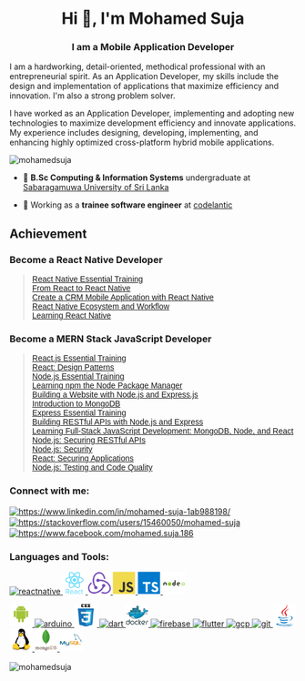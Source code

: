 <h1 align="center">Hi 👋, I'm Mohamed Suja</h1>
<h3 align="center">I am a Mobile Application Developer</h3>

<p>
I am a hardworking, detail-oriented, methodical professional with an entrepreneurial spirit. As an Application Developer, my skills include the design and implementation of applications that maximize efficiency and innovation. I'm also a strong problem solver.

I have worked as an Application Developer, implementing and adopting new technologies to maximize development efficiency and innovate applications. My experience includes designing, developing, implementing, and enhancing highly optimized cross-platform hybrid mobile applications.
</p>

<p align="left"> <img src="https://komarev.com/ghpvc/?username=mohamedsuja&label=Profile%20views&color=0e75b6&style=flat" alt="mohamedsuja" /> </p>

- 🏬 **B.Sc Computing & Information Systems** undergraduate at [Sabaragamuwa University of Sri Lanka][uni]

- 🏦 Working as a **trainee software engineer** at [codelantic][off]

## Achievement 

### Become a React Native Developer
 <blockquote align="left" class="badgr-badge" style="font-family: Helvetica, Roboto, &quot;Segoe UI&quot;, Calibri, sans-serif;">
 <div>
 <a href="https://www.linkedin.com/learning/certificates/08945b3665780650eac14742e2f1da4899d5a0a6b9073b05fbe5a6942bada997">
 <span aria-hidden="true">React Native Essential Training</span>
 </a>
 </div>
  <div> 
 <a href="https://www.linkedin.com/learning/certificates/2781dba94a5d9cf3293ddeec681dabcc99aa38dafb7cf7185e59b0ec0a0e20bd">
 <span aria-hidden="true">From React to React Native</span>
 </a>
 </div>
 <div> 
 <a href="https://www.linkedin.com/learning/certificates/11051aed6205be9ed01242bd18a5d65f081d7312ebf60f86cd4b0fd949010c66">
 <span aria-hidden="true">Create a CRM Mobile Application with React Native</span>
 </a>
 </div>
 <div> 
 <a href="https://www.linkedin.com/learning/certificates/ab5f57157cd7f70da1ad1cb26f314bf14aaaca0f6ff8c923064f6741b3623341">
 <span aria-hidden="true">React Native Ecosystem and Workflow</span>
 </a>
 </div>
 <div> 
  <a href="https://www.linkedin.com/learning/certificates/25471577326374a537127a0dd3de3f207efa7f97e90aa9e440959c8cc4903627">
 <span aria-hidden="true">Learning React Native</span>
 </a>
 </div>
</blockquote>

### Become a MERN Stack JavaScript Developer
 <blockquote align="left" class="badgr-badge" style="font-family: Helvetica, Roboto, &quot;Segoe UI&quot;, Calibri, sans-serif;">
 <div>
 <a href="https://www.linkedin.com/learning/certificates/248445e0759b6822f3dc3efcc22c93e2afdd61124df2d0a23f116f426b7f4b2b?trk=share_certificate">
 <span aria-hidden="true">React.js Essential Training</span>
 </a>
 </div>
 
 <div>
 <a href="https://www.linkedin.com/learning/certificates/dcbaf66c597c74f46b267e34b3eba22eea9a77cee5cd0edbd0fd2a0fdf7bc6c0?trk=share_certificate">
 <span aria-hidden="true">React: Design Patterns</span>
 </a>
 </div>
 
 <div>
 <a href="https://www.linkedin.com/learning/certificates/bdcd67d22058678a021e917c969a8e990102182dd079a894247bb2e490c88305?trk=share_certificate">
 <span aria-hidden="true">Node.js Essential Training</span>
 </a>
 </div>
 
 <div>
 <a href="https://www.linkedin.com/learning/certificates/add96dd029827bc40688be8788ae0c2f5e3ef55b1477338b1e797cbcbc190160?trk=share_certificate">
 <span aria-hidden="true">Learning npm the Node Package Manager</span>
 </a>
 </div>
 
 <div>
 <a href="https://www.linkedin.com/learning/certificates/f804685cbac4109cc88c90a1860b3668139ea221516ae32b0ec00ca3e3cbccea?trk=share_certificate">
 <span aria-hidden="true">Building a Website with Node.js and Express.js</span>
 </a>
 </div>
 
 <div>
 <a href="https://www.linkedin.com/learning/certificates/5d4dce3bd6bbe5ff788ce9fbc51de25dea222711048283ee4751627b7b13793a?trk=share_certificate">
 <span aria-hidden="true">Introduction to MongoDB</span>
 </a>
 </div>
 
 <div>
 <a href="https://www.linkedin.com/learning/certificates/92d50b63e865034200dd488c6492cd1d4d661be4f170cf12997d1aa52312fca2?trk=share_certificate">
 <span aria-hidden="true">Express Essential Training</span>
 </a>
 </div>
 
 <div>
 <a href="https://www.linkedin.com/learning/certificates/fb97f0b23aa0e0a9d0379e5719a0b3a53787cc3aac64035121ee8b6c3034e334?trk=share_certificate">
 <span aria-hidden="true">Building RESTful APIs with Node.js and Express</span>
 </a>
 </div>
 
 <div>
 <a href="https://www.linkedin.com/learning/certificates/3eb19c0a0c2553976ca3809e8c555a5d62bffef3af510c930b8d447d0da77b5b?trk=share_certificate">
 <span aria-hidden="true">Learning Full-Stack JavaScript Development: MongoDB, Node, and React</span>
 </a>
 </div>
 
 <div>
 <a href="https://www.linkedin.com/learning/certificates/0718aaee9864e5051161dbcc9acff288717722d93468455ee5c660f4182d4451?trk=share_certificate">
 <span aria-hidden="true">Node.js: Securing RESTful APIs</span>
 </a>
 </div>
 
 <div>
 <a href="https://www.linkedin.com/learning/certificates/dcc51b4bf9c1eb8f16798d096997e35d7592191c8daded713203f953205063c0?trk=share_certificate">
 <span aria-hidden="true">Node.js: Security</span>
 </a>
 </div>
 
 <div>
 <a href="https://www.linkedin.com/learning/certificates/0b8a0049e37f027e83f7f7a6b017706fa8218c016fedab746e54579ff507f4b5?trk=share_certificate">
 <span aria-hidden="true">React: Securing Applications</span>
 </a>
 </div>
 
 <div>
 <a href="https://www.linkedin.com/learning/certificates/0abe1fb546c9fdf7e2aff2b0ca4a47fe2a4c98115cd8c4d1d9969ab1690e299f">
 <span aria-hidden="true">Node.js: Testing and Code Quality</span>
 </a>
 </div>

</blockquote>

<h3 align="left">Connect with me:</h3>
<p align="left">
<a href="https://linkedin.com/in/https://www.linkedin.com/in/mohamed-suja-1ab988198/" target="blank"><img align="center" src="https://raw.githubusercontent.com/rahuldkjain/github-profile-readme-generator/master/src/images/icons/Social/linked-in-alt.svg" alt="https://www.linkedin.com/in/mohamed-suja-1ab988198/" height="30" width="40" /></a>
<a href="https://stackoverflow.com/users/https://stackoverflow.com/users/15460050/mohamed-suja" target="blank"><img align="center" src="https://raw.githubusercontent.com/rahuldkjain/github-profile-readme-generator/master/src/images/icons/Social/stack-overflow.svg" alt="https://stackoverflow.com/users/15460050/mohamed-suja" height="30" width="40" /></a>
<a href="https://fb.com/https://www.facebook.com/mohamed.suja.186" target="blank"><img align="center" src="https://raw.githubusercontent.com/rahuldkjain/github-profile-readme-generator/master/src/images/icons/Social/facebook.svg" alt="https://www.facebook.com/mohamed.suja.186" height="30" width="40" /></a>
</p>

<h3 align="left">Languages and Tools:</h3>

<p align="left">
  
   <a href="https://reactnative.dev/" target="_blank" rel="noreferrer"> <img src="https://reactnative.dev/img/header_logo.svg" alt="reactnative" width="40" height="40"/> </a> <a href="https://reactjs.org/" target="_blank" rel="noreferrer"> <img src="https://raw.githubusercontent.com/devicons/devicon/master/icons/react/react-original-wordmark.svg" alt="react" width="40" height="40"/> </a> <a href="https://redux.js.org" target="_blank" rel="noreferrer"> <img src="https://raw.githubusercontent.com/devicons/devicon/master/icons/redux/redux-original.svg" alt="redux" width="40" height="40"/> 
 <a href="https://developer.mozilla.org/en-US/docs/Web/JavaScript" target="_blank" rel="noreferrer"> <img src="https://raw.githubusercontent.com/devicons/devicon/master/icons/javascript/javascript-original.svg" alt="javascript" width="40" height="40"/> </a> 
 </a> <a href="https://www.typescriptlang.org/" target="_blank" rel="noreferrer"> <img src="https://raw.githubusercontent.com/devicons/devicon/master/icons/typescript/typescript-original.svg" alt="typescript" width="40" height="40"/> </a> 
  <a href="https://nodejs.org" target="_blank" rel="noreferrer"> <img src="https://raw.githubusercontent.com/devicons/devicon/master/icons/nodejs/nodejs-original-wordmark.svg" alt="nodejs" width="40" height="40"/> </a>
  
  <a href="https://developer.android.com" target="_blank" rel="noreferrer"> <img src="https://raw.githubusercontent.com/devicons/devicon/master/icons/android/android-original-wordmark.svg" alt="android" width="40" height="40"/> </a> <a href="https://www.arduino.cc/" target="_blank" rel="noreferrer"> <img src="https://cdn.worldvectorlogo.com/logos/arduino-1.svg" alt="arduino" width="40" height="40"/> </a> <a href="https://www.w3schools.com/css/" target="_blank" rel="noreferrer"> <img src="https://raw.githubusercontent.com/devicons/devicon/master/icons/css3/css3-original-wordmark.svg" alt="css3" width="40" height="40"/> </a> <a href="https://dart.dev" target="_blank" rel="noreferrer"> <img src="https://www.vectorlogo.zone/logos/dartlang/dartlang-icon.svg" alt="dart" width="40" height="40"/> </a> <a href="https://www.docker.com/" target="_blank" rel="noreferrer"> <img src="https://raw.githubusercontent.com/devicons/devicon/master/icons/docker/docker-original-wordmark.svg" alt="docker" width="40" height="40"/> </a> <a href="https://firebase.google.com/" target="_blank" rel="noreferrer"> <img src="https://www.vectorlogo.zone/logos/firebase/firebase-icon.svg" alt="firebase" width="40" height="40"/> </a> <a href="https://flutter.dev" target="_blank" rel="noreferrer"> <img src="https://www.vectorlogo.zone/logos/flutterio/flutterio-icon.svg" alt="flutter" width="40" height="40"/> </a> <a href="https://cloud.google.com" target="_blank" rel="noreferrer"> <img src="https://www.vectorlogo.zone/logos/google_cloud/google_cloud-icon.svg" alt="gcp" width="40" height="40"/> </a> <a href="https://git-scm.com/" target="_blank" rel="noreferrer"> <img src="https://www.vectorlogo.zone/logos/git-scm/git-scm-icon.svg" alt="git" width="40" height="40"/> </a><a href="https://www.java.com" target="_blank" rel="noreferrer"> <img src="https://raw.githubusercontent.com/devicons/devicon/master/icons/java/java-original.svg" alt="java" width="40" height="40"/> </a> <a href="https://www.linux.org/" target="_blank" rel="noreferrer"> <img src="https://raw.githubusercontent.com/devicons/devicon/master/icons/linux/linux-original.svg" alt="linux" width="40" height="40"/> </a> <a href="https://www.mongodb.com/" target="_blank" rel="noreferrer"> <img src="https://raw.githubusercontent.com/devicons/devicon/master/icons/mongodb/mongodb-original-wordmark.svg" alt="mongodb" width="40" height="40"/> </a> <a href="https://www.mysql.com/" target="_blank" rel="noreferrer"> <img src="https://raw.githubusercontent.com/devicons/devicon/master/icons/mysql/mysql-original-wordmark.svg" alt="mysql" width="40" height="40"/> </a>
  
 

</p>


<p>
  <img align="center" src="https://github-readme-stats.vercel.app/api/top-langs?username=mohamedsuja&show_icons=true&locale=en&layout=compact" alt="mohamedsuja" /></p>
  
  
  
  
  [uni]: https://www.sab.ac.lk/
  [off]: https://codelantic.com/
